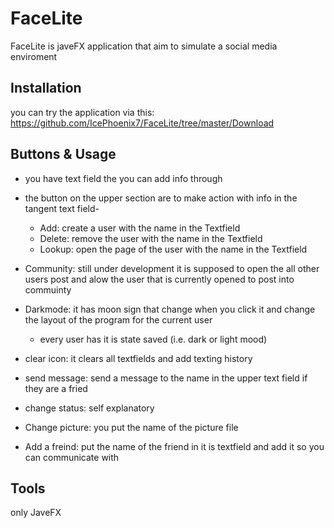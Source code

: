 # FaceLite

FaceLite is javeFX application that aim to simulate a social media enviroment


## Installation

you can try the application via this:
https://github.com/IcePhoenix7/FaceLite/tree/master/Download

## Buttons & Usage
- you have text field the you can add info through
- the button on the upper section are to make action with info in the tangent text field-  
  - Add: create a user with the name in the Textfield
  - Delete: remove the user with the name in the Textfield
  - Lookup: open the page of the user with the name in the Textfield
- Community: still under development it is supposed to open the all other users post and alow the user that is currently opened to post into commuinty 
- Darkmode: it has moon sign that change when you click it and change the layout of the program for the current user 
 
  - every user has it is state saved (i.e. dark or light mood)
- clear icon: it clears all textfields and add texting history 
- send message: send a message to the name in the upper text field if they are a fried
- change status: self explanatory
- Change picture: you put the name of the picture file
- Add a freind: put the name of the friend in it is textfield and add it so you can communicate with

## Tools

only JaveFX 
